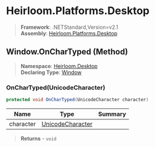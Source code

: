 # Heirloom.Platforms.Desktop

> **Framework**: .NETStandard,Version=v2.1  
> **Assembly**: [Heirloom.Platforms.Desktop][0]

## Window.OnCharTyped (Method)

> **Namespace**: [Heirloom.Desktop][0]  
> **Declaring Type**: [Window][1]

### OnCharTyped(UnicodeCharacter)

```cs
protected void OnCharTyped(UnicodeCharacter character)
```

| Name      | Type                  | Summary |
|-----------|-----------------------|---------|
| character | [UnicodeCharacter][2] |         |

> **Returns** - `void`

[0]: ../../../Heirloom.Platforms.Desktop.md
[1]: ../Window.md
[2]: ../../../Heirloom.Core/Heirloom/UnicodeCharacter.md
